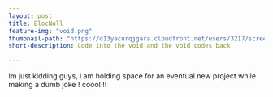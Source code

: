 ```yaml
---
layout: post
title: BlocNull
feature-img: "void.png"
thumbnail-path: "https://d13yacurqjgara.cloudfront.net/users/3217/screenshots/1686132/webflow_landingpage_1x.jpg"
short-description: Code into the void and the void codes back

---
```

Im just kidding guys, i am holding space for an eventual new project while making a dumb joke ! coool !!
